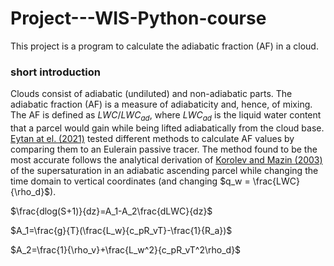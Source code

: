 # Project---WIS-Python-course

This project is a program to calculate the adiabatic fraction (AF) in a cloud.

### short introduction
Clouds consist of adiabatic (undiluted) and non-adiabatic parts. The adiabatic fraction (AF) is a measure of adiabaticity and, hence, of mixing.
The AF is defined as $LWC/LWC_{ad}$, where $LWC_{ad}$ is the liquid water content that a parcel would gain while being lifted adiabatically from the cloud base. [Eytan at el. (2021)](https://acp.copernicus.org/articles/21/16203/2021/acp-21-16203-2021.html) tested different methods to calculate AF values by comparing them to an Eulerain passive tracer. The method found to be the most accurate follows the analytical derivation of [Korolev and Mazin (2003)](https://journals.ametsoc.org/view/journals/atsc/60/24/1520-0469_2003_060_2957_sowvic_2.0.co_2.xml?tab_body=abstract-display) of the supersaturation in an adiabatic ascending parcel while changing the time domain to vertical coordinates (and changing $q_w = \frac{LWC}{\rho_d}$).

 $\frac{dlog(S+1)}{dz}=A_1-A_2\frac{dLWC}{dz}$


$A_1=\frac{g}{T}(\frac{L_w}{c_pR_vT}-\frac{1}{R_a})$

$A_2=\frac{1}{\rho_v}+\frac{L_w^2}{c_pR_vT^2\rho_d}$ 

